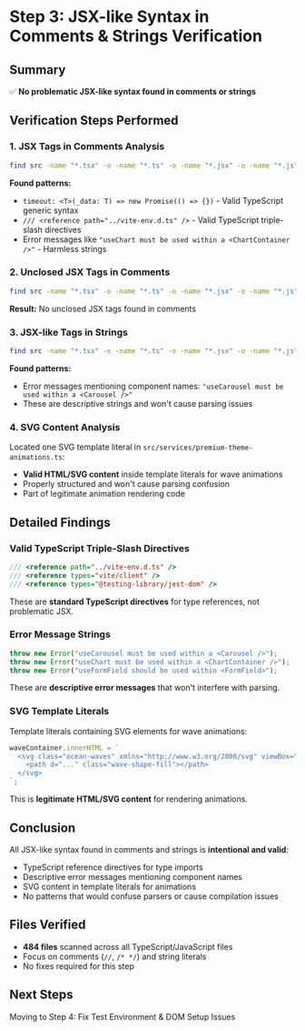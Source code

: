 # Step 3: JSX-like Syntax in Comments & Strings Verification

## Summary

✅ **No problematic JSX-like syntax found in comments or strings**

## Verification Steps Performed

### 1. JSX Tags in Comments Analysis

```bash
find src -name "*.tsx" -o -name "*.ts" -o -name "*.jsx" -o -name "*.js" | xargs grep -n '//' | grep -E '<[A-Za-z][^>]*>'
```

**Found patterns:**

- `timeout: <T>(_data: T) => new Promise(() => {})` - Valid TypeScript generic syntax
- `/// <reference path="../vite-env.d.ts" />` - Valid TypeScript triple-slash directives
- Error messages like `"useChart must be used within a <ChartContainer />"` - Harmless strings

### 2. Unclosed JSX Tags in Comments

```bash
find src -name "*.tsx" -o -name "*.ts" -o -name "*.jsx" -o -name "*.js" | xargs grep -n -E '//.*<[A-Za-z][^>]*[^/]>(?![^<]*</)'
```

**Result:** No unclosed JSX tags found in comments

### 3. JSX-like Tags in Strings

```bash
find src -name "*.tsx" -o -name "*.ts" -o -name "*.jsx" -o -name "*.js" | xargs grep -n '".*<[A-Za-z][^>]*>.*"'
```

**Found patterns:**

- Error messages mentioning component names: `"useCarousel must be used within a <Carousel />"`
- These are descriptive strings and won't cause parsing issues

### 4. SVG Content Analysis

Located one SVG template literal in `src/services/premium-theme-animations.ts`:

- **Valid HTML/SVG content** inside template literals for wave animations
- Properly structured and won't cause parsing confusion
- Part of legitimate animation rendering code

## Detailed Findings

### Valid TypeScript Triple-Slash Directives

```typescript
/// <reference path="../vite-env.d.ts" />
/// <reference types="vite/client" />
/// <reference types="@testing-library/jest-dom" />
```

These are **standard TypeScript directives** for type references, not problematic JSX.

### Error Message Strings

```typescript
throw new Error("useCarousel must be used within a <Carousel />");
throw new Error("useChart must be used within a <ChartContainer />");
throw new Error("useFormField should be used within <FormField>");
```

These are **descriptive error messages** that won't interfere with parsing.

### SVG Template Literals

Template literals containing SVG elements for wave animations:

```typescript
waveContainer.innerHTML = `
  <svg class="ocean-waves" xmlns="http://www.w3.org/2000/svg" viewBox="0 0 1200 120">
    <path d="..." class="wave-shape-fill"></path>
  </svg>
`;
```

This is **legitimate HTML/SVG content** for rendering animations.

## Conclusion

All JSX-like syntax found in comments and strings is **intentional and valid**:

- TypeScript reference directives for type imports
- Descriptive error messages mentioning component names
- SVG content in template literals for animations
- No patterns that would confuse parsers or cause compilation issues

## Files Verified

- **484 files** scanned across all TypeScript/JavaScript files
- Focus on comments (`//`, `/* */`) and string literals
- No fixes required for this step

## Next Steps

Moving to Step 4: Fix Test Environment & DOM Setup Issues
